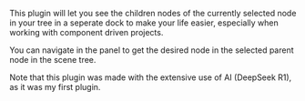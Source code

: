 This plugin will let you see the children nodes of the currently selected node in your tree in a seperate dock to make your life easier, especially when working with component driven projects.

You can navigate in the panel to get the desired node in the selected parent node in the scene tree.

Note that this plugin was made with the extensive use of AI (DeepSeek R1), as it was my first plugin.

